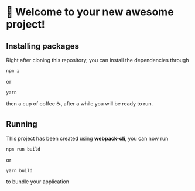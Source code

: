 # 🚀 Welcome to your new awesome project!

## Installing packages
Right after cloning this repository, you can install the dependencies through
```
npm i
```

or

```
yarn
```
then a cup of coffee :coffee:, after a while you will be ready to run.

## Running
This project has been created using **webpack-cli**, you can now run

```
npm run build
```

or

```
yarn build
```

to bundle your application

